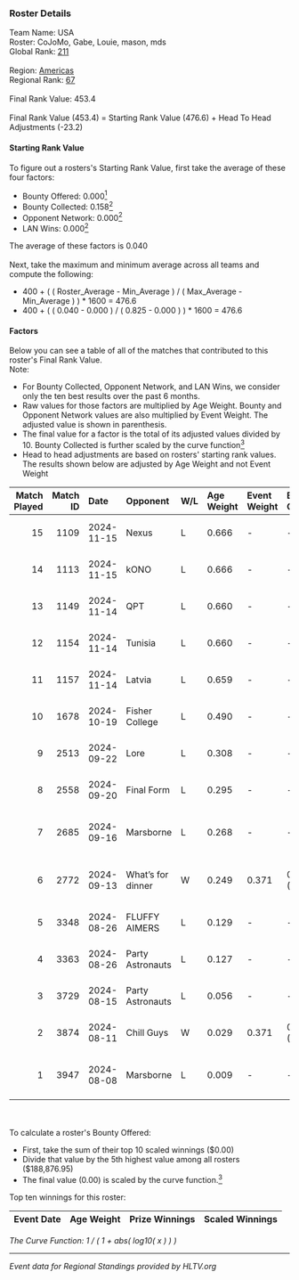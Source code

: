 ### Roster Details<br />
Team Name: USA<br />
Roster: CoJoMo, Gabe, Louie, mason, mds<br />
Global Rank: [211](../../standings_global_2025_02_03.md)<br />
<br />
Region: [Americas]( ../../standings_americas_2025_02_03.md)<br />
Regional Rank: [67]( ../../standings_americas_2025_02_03.md)<br />
<br />
Final Rank Value:  453.4<br />
<br />
Final Rank Value (453.4) = Starting Rank Value (476.6) + Head To Head Adjustments (-23.2)<br />

#### Starting Rank Value<br />
To figure out a rosters's Starting Rank Value, first take the average of these four factors:<br />
- Bounty Offered: 0.000[<sup>1</sup>](#table2)
- Bounty Collected: 0.158[<sup>2</sup>](#table1)
- Opponent Network: 0.000[<sup>2</sup>](#table1)
- LAN Wins: 0.000[<sup>2</sup>](#table1)

The average of these factors is 0.040<br />
<br />
Next, take the maximum and minimum average across all teams and compute the following:<br />
- 400 + ( ( Roster_Average - Min_Average ) / ( Max_Average - Min_Average ) ) * 1600 = 476.6
- 400 + ( ( 0.040 - 0.000 ) / ( 0.825 - 0.000 ) ) * 1600 = 476.6


#### Factors<br />
Below you can see a table of all of the matches that contributed to this roster's Final Rank Value.<br />
Note:<br />

- For Bounty Collected, Opponent Network, and LAN Wins, we consider only the ten best results over the past 6 months.
- Raw values for those factors are multiplied by Age Weight. Bounty and Opponent Network values are also multiplied by Event Weight. The adjusted value is shown in parenthesis.
- The final value for a factor is the total of its adjusted values divided by 10. Bounty Collected is further scaled by the curve function[<sup>3</sup>](#curveFunction)
- Head to head adjustments are based on rosters' starting rank values. The results shown below are adjusted by Age Weight and not Event Weight
<span id="table1"></span><br />


| Match Played | Match ID | Date       | Opponent          | W/L | Age Weight | Event Weight | Bounty Collected | Opponent Network | LAN Wins  | H2H Adj. | Roster                                    |
| -: | -: | :- | :- | :- | :- | :- | :- | :- | :- | -: | :- |
|           15 |     1109 | 2024-11-15 | Nexus             | L   | 0.666      | -            | -                | -                | -         |    -0.23 | CoJoMo, Gabe, Louie, mason, mds           |
|           14 |     1113 | 2024-11-15 | kONO              | L   | 0.666      | -            | -                | -                | -         |    -1.75 | CoJoMo, Gabe, Louie, mason, mds           |
|           13 |     1149 | 2024-11-14 | QPT               | L   | 0.660      | -            | -                | -                | -         |    -0.48 | CoJoMo, Gabe, Louie, mason, mds           |
|           12 |     1154 | 2024-11-14 | Tunisia           | L   | 0.660      | -            | -                | -                | -         |    -4.74 | CoJoMo, Gabe, Louie, mason, mds           |
|           11 |     1157 | 2024-11-14 | Latvia            | L   | 0.659      | -            | -                | -                | -         |    -5.02 | CoJoMo, Gabe, Louie, mason, mds           |
|           10 |     1678 | 2024-10-19 | Fisher College    | L   | 0.490      | -            | -                | -                | -         |    -1.71 | CoJoMo, Gabe, mds, Outback, REKMEISTER    |
|            9 |     2513 | 2024-09-22 | Lore              | L   | 0.308      | -            | -                | -                | -         |    -5.80 | CoJoMo, Gabe, mds, shutout, YuZ           |
|            8 |     2558 | 2024-09-20 | Final Form        | L   | 0.295      | -            | -                | -                | -         |    -3.97 | CoJoMo, Gabe, mds, shutout, YuZ           |
|            7 |     2685 | 2024-09-16 | Marsborne         | L   | 0.268      | -            | -                | -                | -         |    -1.56 | CoJoMo, CooperTrooper, Gabe, mds, shutout |
|            6 |     2772 | 2024-09-13 | What’s for dinner | W   | 0.249      | 0.371        | 0.000 (0.000)    | 0.000 (0.000)    | 0 (0.000) |     3.10 | CoJoMo, CooperTrooper, Gabe, mds, shutout |
|            5 |     3348 | 2024-08-26 | FLUFFY AIMERS     | L   | 0.129      | -            | -                | -                | -         |    -0.36 | CoJoMo, Gabe, Louie, mds, shutout         |
|            4 |     3363 | 2024-08-26 | Party Astronauts  | L   | 0.127      | -            | -                | -                | -         |    -0.96 | CoJoMo, Gabe, Louie, mds, shutout         |
|            3 |     3729 | 2024-08-15 | Party Astronauts  | L   | 0.056      | -            | -                | -                | -         |    -0.43 | CoJoMo, Gabe, Louie, mds, shutout         |
|            2 |     3874 | 2024-08-11 | Chill Guys        | W   | 0.029      | 0.371        | 0.004 (0.000)    | 0.289 (0.003)    | 0 (0.000) |     0.77 | CoJoMo, Gabe, Louie, mds, shutout         |
|            1 |     3947 | 2024-08-08 | Marsborne         | L   | 0.009      | -            | -                | -                | -         |    -0.05 | CoJoMo, CooperTrooper, Gabe, mds, shutout |

<br />
<span id="table2"></span><br />
To calculate a roster's Bounty Offered:<br />

- First, take the sum of their top 10 scaled winnings ($0.00)
- Divide that value by the 5th highest value among all rosters ($188,876.95)
- The final value (0.00) is scaled by the curve function.[<sup>3</sup>](#curveFunction)

Top ten winnings for this roster:<br />

| Event Date | Age Weight | Prize Winnings | Scaled Winnings |
| :- | -: | :- | :- |


<span id="curveFunction"></span>_The Curve Function: 1 / ( 1 + abs( log10( x ) ) )_<br />

---
_Event data for Regional Standings provided by HLTV.org_<br />
